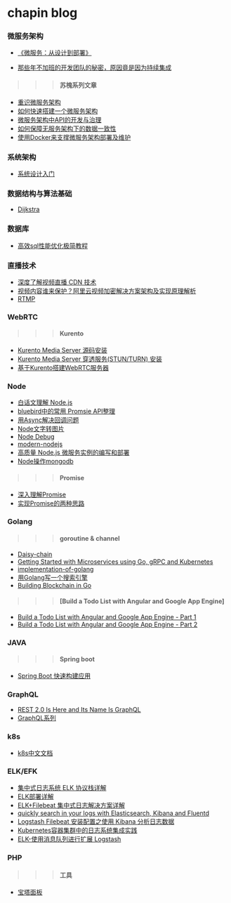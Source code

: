 # chapin blog

### 微服务架构

- [《微服务：从设计到部署》](https://github.com/oopsguy/microservices-from-design-to-deployment-chinese/blob/master/7-refactoring-a-monolith-into-microservices.md#strategy-2-split-frontend-and-backend)

- [那些年不加班的开发团队的秘密，原因竟是因为持续集成](https://mp.weixin.qq.com/s?__biz=MzU0OTE4MzYzMw==&mid=2247483882&idx=1&sn=b7f1fed0dc5c4cffc9b51bbdc7876424&chksm=fbb28814ccc5010210c85e77caeab69e9697167e2ee0f3d3363d8e3e972a4591d04286199d1f&scene=21#wechat_redirect)

>>> #### 苏槐系列文章

- [重识微服务架构](https://mp.weixin.qq.com/s?__biz=MjM5MDE0Mjc4MA==&mid=2650997457&idx=1&sn=c9024d2b47d88f15266d6d15544653ac)
- [如何快速搭建一个微服务架构](https://mp.weixin.qq.com/s?__biz=MjM5MDE0Mjc4MA==&mid=2650997370&idx=1&sn=a8aee267775dcad20d61dd9bb630975b)
- [微服务架构中API的开发与治理](https://mp.weixin.qq.com/s/eXvoJew3bjFKzLLJpS0Otg)
- [如何保障无服务架构下的数据一致性](http://mp.weixin.qq.com/s/i1pnrORZzec6Zp0tmljD8Q)
- [使用Docker来支撑微服务架构部署及维护](https://mp.weixin.qq.com/s?__biz=MzIwMzg1ODcwMw==&mid=2247486899&idx=1&sn=0c4b48280e5749bde236810f207bbb41&chksm=96c9bbd3a1be32c5b68a29e3d21c7d46c12ffdac9b6332a3282153840ec50235cb8d304bd37b&mpshare=1&scene=23&srcid=0929iCwIipdHrPRzjgBaxpVR#rd)

### 系统架构

- [系统设计入门](https://github.com/donnemartin/system-design-primer/blob/master/README-zh-Hans.md)

### 数据结构与算法基础

- [Dijkstra](http://www.cnblogs.com/nigang/p/3658990.html)

### 数据库

- [高效sql性能优化极简教程](https://mp.weixin.qq.com/s/Sqp-gD7mh1luXancnzE2Nw)

### 直播技术

- [深度了解视频直播 CDN 技术](https://ruby-china.org/topics/33544)
- [视频内容谁来保护？阿里云视频加密解决方案架构及实现原理解析](https://ruby-china.org/topics/34102) 
- [RTMP](https://www.villainhr.com/page/2017/08/05/RTMP%20H5%20%E7%9B%B4%E6%92%AD%E6%B5%81%E6%8A%80%E6%9C%AF%E8%A7%A3%E6%9E%90)

### WebRTC

>>> #### Kurento

- [Kurento Media Server 源码安装](https://github.com/chapin666/blog/issues/1)
- [Kurento Media Server 穿透服务(STUN/TURN) 安装](https://github.com/chapin666/blog/issues/2)
- [基于Kurento搭建WebRTC服务器](https://blog.gmem.cc/webrtc-server-basedon-kurento)

### Node

- [白话文理解 Node.js](https://github.com/chapin666/blog/issues/3)
- [bluebird中的常用 Promsie API整理](http://www.dengzhr.com/node-js/1278)
- [用Async解决回调问题](https://code.tutsplus.com/zh-hans/tutorials/solving-callback-problems-with-async--cms-26591?_ga=2.140530800.357237057.1505119485-1462772948.1505119484)
- [Node文字转图片](https://cnodejs.org/topic/583c5d9fba57ffba06c24a89)
- [Node Debug](http://i5ting.github.io/node-debug-tutorial/)
- [modern-nodejs](https://i5ting.github.io/modern-nodejs/)
- [高质量 Node.js 微服务实例的编写和部署](https://github.com/Carrotzpc/docker_web_app)
- [Node操作mongodb](http://zetcode.com/db/mongodbjavascript)

>>> #### Promise

- [深入理解Promise](http://coderlt.coding.me/2016/12/03/promise-in-depth-an-introduction-1/)
- [实现Promise的两种思路](https://github.com/chapin666/blog/issues/6)

### Golang

>>> #### goroutine & channel
- [Daisy-chain](https://github.com/chapin666/blog/issues/5)
- [Getting Started with Microservices using Go, gRPC and Kubernetes](https://outcrawl.com/getting-started-microservices-go-grpc-kubernetes/)
- [implementation-of-golang](https://tracymacding.gitbooks.io/implementation-of-golang/content/)
- [用Golang写一个搜索引擎](https://segmentfault.com/u/wyh267/articles?page=3)
- [Building Blockchain in Go](https://jeiwan.cc/tags/blockchain/)

>>> #### [Build a Todo List with Angular and Google App Engine]
- [Build a Todo List with Angular and Google App Engine - Part 1](https://outcrawl.com/todo-list-angular-google-app-engine-part-1/)
- [Build a Todo List with Angular and Google App Engine - Part 2](https://outcrawl.com/todo-list-angular-google-app-engine-part-2/)

### JAVA
>>> #### Spring boot
- [Spring Boot 快速构建应用](https://github.com/chapin666/blog/issues/4)

### GraphQL
- [REST 2.0 Is Here and Its Name Is GraphQL](https://www.sitepoint.com/rest-2-0-graphql/)
- [GraphQL系列](http://www.zhaiqianfeng.com/2017/06/learn-graphql-first-demo.html)

### k8s
- [k8s中文文档](http://docs.kubernetes.org.cn/)

### ELK/EFK
- [集中式日志系统 ELK 协议栈详解](https://www.ibm.com/developerworks/cn/opensource/os-cn-elk/)
- [ELK部署详解](https://segmentfault.com/a/1190000007728789)
- [ELK+Filebeat 集中式日志解决方案详解](https://www.ibm.com/developerworks/cn/opensource/os-cn-elk-filebeat/index.html)
- [quickly search in your logs with Elasticsearch, Kibana and Fluentd](https://wiki.deimos.fr/Fluentd:_quickly_search_in_your_logs_with_Elasticsearch,_Kibana_and_Fluentd)
- [Logstash Filebeat 安装配置之使用 Kibana 分析日志数据](https://www.renwole.com/archives/661)
- [Kubernetes容器集群中的日志系统集成实践](http://dockone.io/article/1600)
- [ELK-使用消息队列进行扩展 Logstash](http://jaminzhang.github.io/elk/ELK-use-MQ-to-scale-Logstash/)

### PHP
>>> #### 工具
- [宝塔面板](https://www.bt.cn)

